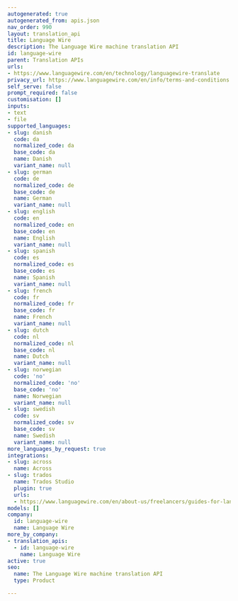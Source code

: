 ```yaml
---
autogenerated: true
autogenerated_from: apis.json
nav_order: 990
layout: translation_api
title: Language Wire
description: The Language Wire machine translation API
id: language-wire
parent: Translation APIs
urls:
- https://www.languagewire.com/en/technology/languagewire-translate
privacy_url: https://www.languagewire.com/en/info/terms-and-conditions
self_serve: false
prompt_required: false
customisation: []
inputs:
- text
- file
supported_languages:
- slug: danish
  code: da
  normalized_code: da
  base_code: da
  name: Danish
  variant_name: null
- slug: german
  code: de
  normalized_code: de
  base_code: de
  name: German
  variant_name: null
- slug: english
  code: en
  normalized_code: en
  base_code: en
  name: English
  variant_name: null
- slug: spanish
  code: es
  normalized_code: es
  base_code: es
  name: Spanish
  variant_name: null
- slug: french
  code: fr
  normalized_code: fr
  base_code: fr
  name: French
  variant_name: null
- slug: dutch
  code: nl
  normalized_code: nl
  base_code: nl
  name: Dutch
  variant_name: null
- slug: norwegian
  code: 'no'
  normalized_code: 'no'
  base_code: 'no'
  name: Norwegian
  variant_name: null
- slug: swedish
  code: sv
  normalized_code: sv
  base_code: sv
  name: Swedish
  variant_name: null
more_languages_by_request: true
integrations:
- slug: across
  name: Across
- slug: trados
  name: Trados Studio
  plugin: true
  urls:
  - https://www.languagewire.com/en/about-us/freelancers/guides-for-language-experts/trados-plugin
models: []
company:
  id: language-wire
  name: Language Wire
more_by_company:
- translation_apis:
  - id: language-wire
    name: Language Wire
active: true
seo:
  name: The Language Wire machine translation API
  type: Product

---
```


